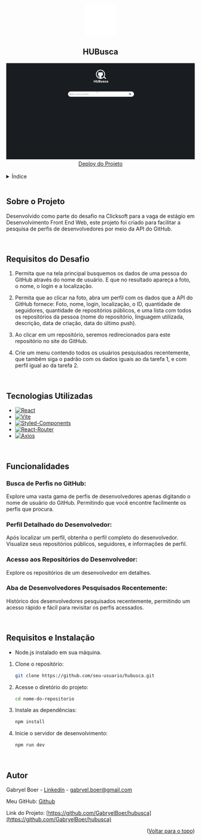 <a name="readme-top"></a>

<br />
<div align="center">
  <a href="https://github.com/GabryelBoer/hubusca">
    <img src="./public/logo.png" alt="Logo" width="80" height="80">
  </a>
  <h2 align="center">HUBusca</h2>

  <img src="./public/project_video.gif" alt="gif" width="800">
    <br />
    <a href="https://hubusca-mauve.vercel.app/">Deploy do Projeto</a>
    <br />
    <br />
</div>

<details>
  <summary>Índice</summary>
  <ol>
    <li><a href="#about-the-project">Sobre o Projeto</a></li>
    <li><a href="#requests">Requisitos do Desafio</a></li>
    <li><a href="#tech">Tecnologias Utilizadas</a></li>
    <li><a href="#func">Funcionalidades</a></li>
    <li><a href="#req">Requisitos e Instalação</a></li>
    <li><a href="#autor">Autor</a></li>
  </ol>
</details>

<br />
<a name="about-the-project"></a>

## Sobre o Projeto

Desenvolvido como parte do desafio na Clicksoft para a vaga de estágio em Desenvolvimento Front End Web, este projeto foi criado para facilitar a pesquisa de perfis de desenvolvedores por meio da API do GitHub.

<br />
<a name="requests"></a>

## Requisitos do Desafio

1. Permita que na tela principal busquemos os dados de uma pessoa do GitHub através do nome de usuário. E que no resultado apareça a foto, o nome, o login e a localização.

2. Permita que ao clicar na foto, abra um perfil com os dados que a API do GitHub fornece: Foto, nome, login, localização, o ID, quantidade de seguidores, quantidade de repositórios públicos, e uma lista com todos os repositórios da pessoa (nome do repositório, linguagem utilizada, descrição, data de criação, data do último push).

3. Ao clicar em um repositório, seremos redirecionados para este repositório no site do GitHub.

4. Crie um menu contendo todos os usuários pesquisados recentemente, que também siga o padrão com os dados iguais ao da tarefa 1, e com perfil igual ao da tarefa 2.

<br />
<a name="tech"></a>

## Tecnologias Utilizadas

- [![React][React.js]][React-url]
- [![Vite][Vite]][Vite-url]
- [![Styled-Components][Styled-Components]][Styled-Components-url]
- [![React-Router][React-Router]][React-Router-url]
- [![Axios][Axios]][Axios-url]

<br />
<a name="func"></a>

## Funcionalidades

### Busca de Perfis no GitHub:

Explore uma vasta gama de perfis de desenvolvedores apenas digitando o nome de usuário do GitHub. Permitindo que você encontre facilmente os perfis que procura.

### Perfil Detalhado do Desenvolvedor:

Após localizar um perfil, obtenha o perfil completo do desenvolvedor. Visualize seus repositórios públicos, seguidores, e informações de perfil.

### Acesso aos Repositórios do Desenvolvedor:

Explore os repositórios de um desenvolvedor em detalhes.

### Aba de Desenvolvedores Pesquisados Recentemente:

Histórico dos desenvolvedores pesquisados recentemente, permitindo um acesso rápido e fácil para revisitar os perfis acessados.

<br />
<a name="req"></a>

## Requisitos e Instalação

- Node.js instalado em sua máquina.

1. Clone o repositório:
   ```sh
   git clone https://github.com/seu-usuario/hubusca.git
   ```
2. Acesse o diretório do projeto:
   ```sh
   cd nome-do-repositorio
   ```
3. Instale as dependências:
   ```sh
   npm install
   ```
4. Inicie o servidor de desenvolvimento:
   ```sh
   npm run dev
   ```

<br />
<a name="autor"></a>

## Autor

Gabryel Boer - [Linkedin](https://www.linkedin.com/in/gabryelboer/) - gabryel.boer@gmail.com

Meu GitHub: [Github](https://github.com/GabryelBoer)

Link do Projeto: [https://github.com/GabryelBoer/hubusca](https://github.com/GabryelBoer/hubusca)

<p align="right">(<a href="#readme-top">Voltar para o topo</a>)</p>

[React.js]: https://img.shields.io/badge/React-20232A?style=for-the-badge&logo=react&logoColor=61DAFB
[React-url]: https://reactjs.org/
[Styled-Components]: https://img.shields.io/badge/styled--components-DB7093?style=for-the-badge&logo=styled-components&logoColor=white
[Styled-Components-url]: https://styled-components.com
[Vite]: https://img.shields.io/badge/vite-%23646CFF.svg?style=for-the-badge&logo=vite&logoColor=white
[Vite-url]: https://vitejs.dev
[React-Router]: https://img.shields.io/badge/React_Router-CA4245?style=for-the-badge&logo=react-router&logoColor=white
[React-Router-url]: https://reactrouter.com/en/main
[Axios]: https://img.shields.io/badge/axios-671ddf?&style=for-the-badge&logo=axios&logoColor=white
[Axios-url]: https://axios-http.com/ptbr/docs/intro
